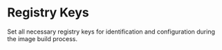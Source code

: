 # Registry Keys

Set all necessary registry keys for identification and configuration during the image build process.
